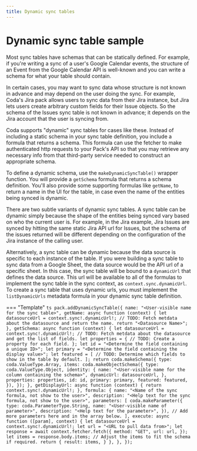 ```yaml
---
title: Dynamic sync tables
---
```


# Dynamic sync table sample

Most sync tables have schemas that can be statically defined. For example, if you're writing a sync of a user's Google Calendar events, the structure of an Event from the Google Calendar API is well-known and you can write a schema for what your table should contain.

In certain cases, you may want to sync data whose structure is not known in advance and may depend on the user doing the sync. For example, Coda's Jira pack allows users to sync data from their Jira instance, but Jira lets users create arbitrary custom fields for their Issue objects. So the schema of the Issues sync table is not known in advance; it depends on the Jira account that the user is syncing from.

Coda supports "dynamic" sync tables for cases like these. Instead of including a static schema in your sync table definition, you include a formula that returns a schema. This formula can use the fetcher to make authenticated http requests to your Pack's API so that you may retrieve any necessary info from that third-party service needed to construct an appropriate schema.

To define a dynamic schema, use the `makeDynamicSyncTable()` wrapper function. You will provide a `getSchema` formula that returns a schema definition. You'll also provide some supporting formulas like `getName`, to return a name in the UI for the table, in case even the name of the entities being synced is dynamic.

There are two subtle variants of dynamic sync tables. A sync table can be dynamic simply because the shape of the entities being synced vary based on who the current user is. For example, in the Jira example, Jira Issues are synced by hitting the same static Jira API url for Issues, but the schema of the issues returned will be different depending on the configuration of the Jira instance of the calling user.

Alternatively, a sync table can be dynamic because the data source is specific to each instance of the table. If you were building a sync table to sync data from a Google Sheet, the data source would be the API url of a specific sheet. In this case, the sync table will be bound to a `dynamicUrl` that defines the data source. This url will be available to all of the formulas to implement the sync table in the sync context, as `context.sync.dynamicUrl`. To create a sync table that uses dynamic urls, you must implement the `listDynamicUrls` metadata formula in your dynamic sync table definition.

=== "Template"
    ```ts
    pack.addDynamicSyncTable({
      name: "<User-visible name for the sync table>",
      getName: async function (context) {
        let datasourceUrl = context.sync!.dynamicUrl!;
        // TODO: Fetch metdata about the datasource and return the name.
        return "<Datasource Name>";
      },
      getSchema: async function (context) {
        let datasourceUrl = context.sync!.dynamicUrl!;
        // TODO: Fetch metdata about the datasource and get the list of fields.
        let properties = {
          // TODO: Create a property for each field.
        };
        let id = "<Determine the field containing a unique ID>";
        let primary = "<Determine the field containing the display value>";
        let featured = [
          // TODO: Determine which fields to show in the table by default.
        ];
        return coda.makeSchema({
          type: coda.ValueType.Array,
          items: coda.makeObjectSchema({
            type: coda.ValueType.Object,
            identity: {
              name: "<User-visible name for the column containing the schema>",
              dynamicUrl: datasourceUrl,
            },
            properties: properties,
            id: id,
            primary: primary,
            featured: featured,
          }),
        });
      },
      getDisplayUrl: async function (context) {
        return context.sync!.dynamicUrl!;
      },
      formula: {
        name: "<Name of the sync formula, not show to the user>",
        description: "<Help text for the sync formula, not show to the user>",
        parameters: [
          coda.makeParameter({
            type: coda.ParameterType.String,
            name: "<User-visible name of parameter>",
            description: "<Help text for the parameter>",
          }),
          // Add more parameters here and in the array below.
        ],
        execute: async function ([param], context) {
          let datasourceUrl = context.sync!.dynamicUrl!;
          let url = "<URL to pull data from>";
          let response = await context.fetcher.fetch({
            method: "GET",
            url: url,
          });
          let items = response.body.items;
          // Adjust the items to fit the schema if required.
          return {
            result: items,
          }
        },
      },
    });
    ```
